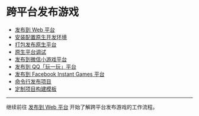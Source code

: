 # 跨平台发布游戏

- [发布到 Web 平台](publish-web.md)
- [安装配置原生开发环境](setup-native-development.md)
- [打包发布原生平台](publish-native.md)
- [原生平台调试](debug-native.md)
- [发布到微信小游戏平台](publish-wechatgame.md)
- [发布到 QQ「玩一玩」平台](publish-qqplay.md)
- [发布到 Facebook Instant Games 平台](publish-fb-instant-games.md)
- [命令行发布项目](publish-in-command-line.md)
- [定制项目构建模板](custom-project-build-template.md)

<hr>

继续前往 [发布到 Web 平台](publish-web.md) 开始了解跨平台发布游戏的工作流程。